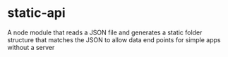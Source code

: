 static-api
==========

A node module that reads a JSON file and generates a static folder structure that matches the JSON to allow data end points for simple apps without a server
